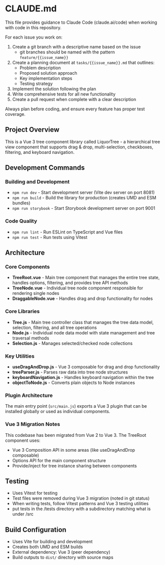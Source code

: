 # CLAUDE.md

This file provides guidance to Claude Code (claude.ai/code) when working with code in this repository.

For each issue you work on:

1. Create a git branch with a descriptive name based on the issue
    - git branches should be named with the pattern `feature/{{issue_name}}`
2. Create a planning document at `tasks/{{issue_name}}.md` that outlines:
   - Problem description
   - Proposed solution approach
   - Key implementation steps
   - Testing strategy
3. Implement the solution following the plan
4. Write comprehensive tests for all new functionality
5. Create a pull request when complete with a clear description

Always plan before coding, and ensure every feature has proper test coverage.

## Project Overview

This is a Vue 3 tree component library called LiquorTree - a hierarchical tree view component that supports drag & drop, multi-selection, checkboxes, filtering, and keyboard navigation.

## Development Commands

### Building and Development
- `npm run dev` - Start development server (Vite dev server on port 8081)
- `npm run build` - Build the library for production (creates UMD and ESM bundles)
- `npm run storybook` - Start Storybook development server on port 9001

### Code Quality
- `npm run lint` - Run ESLint on TypeScript and Vue files
- `npm run test` - Run tests using Vitest

## Architecture

### Core Components
- **TreeRoot.vue** - Main tree component that manages the entire tree state, handles options, filtering, and provides tree API methods
- **TreeNode.vue** - Individual tree node component responsible for rendering single nodes
- **DraggableNode.vue** - Handles drag and drop functionality for nodes

### Core Libraries
- **Tree.js** - Main tree controller class that manages the tree data model, selection, filtering, and all tree operations
- **Node.js** - Individual node data model with state management and tree traversal methods
- **Selection.js** - Manages selected/checked node collections

### Key Utilities
- **useDragAndDrop.js** - Vue 3 composable for drag and drop functionality
- **treeParser.js** - Parses raw data into tree node structures
- **keyboardNavigation.js** - Handles keyboard navigation within the tree
- **objectToNode.js** - Converts plain objects to Node instances

### Plugin Architecture
The main entry point (`src/main.js`) exports a Vue 3 plugin that can be installed globally or used as individual components.

### Vue 3 Migration Notes
This codebase has been migrated from Vue 2 to Vue 3. The TreeRoot component uses:
- Vue 3 Composition API in some areas (like useDragAndDrop composable)
- Options API for the main component structure
- Provide/inject for tree instance sharing between components

## Testing
- Uses Vitest for testing
- Test files were removed during Vue 3 migration (noted in git status)
- When writing tests, follow Vitest patterns and Vue 3 testing utilities
- put tests in the /tests directory with a subdirectory matching what is under /src

## Build Configuration
- Uses Vite for building and development
- Creates both UMD and ESM builds
- External dependency: Vue 3 (peer dependency)
- Build outputs to `dist/` directory with source maps